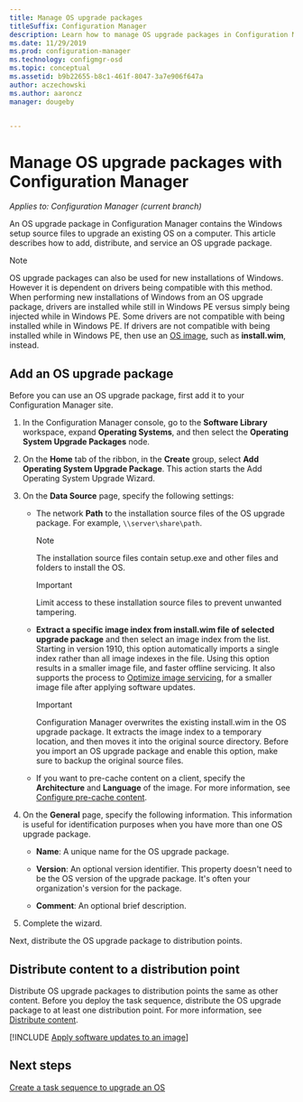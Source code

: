 ```yaml
---
title: Manage OS upgrade packages
titleSuffix: Configuration Manager
description: Learn how to manage OS upgrade packages in Configuration Manager.
ms.date: 11/29/2019
ms.prod: configuration-manager
ms.technology: configmgr-osd
ms.topic: conceptual
ms.assetid: b9b22655-b8c1-461f-8047-3a7e906f647a
author: aczechowski
ms.author: aaroncz
manager: dougeby


---
```


# Manage OS upgrade packages with Configuration Manager

*Applies to: Configuration Manager (current branch)*

An OS upgrade package in Configuration Manager contains the Windows setup source files to upgrade an existing OS on a computer. This article describes how to add, distribute, and service an OS upgrade package.

> [!NOTE]
> OS upgrade packages can also be used for new installations of Windows. However it is dependent on drivers being compatible with this method. When performing new installations of Windows from an OS upgrade package, drivers are installed while still in Windows PE versus simply being injected while in Windows PE. Some drivers are not compatible with being installed while in Windows PE. If drivers are not compatible with being installed while in Windows PE, then use an [OS image](/configmgr/osd/get-started/manage-operating-system-images), such as **install.wim**, instead.

## <a name="BKMK_AddOSUpgradePkgs"></a> Add an OS upgrade package  

Before you can use an OS upgrade package, first add it to your Configuration Manager site.

1. In the Configuration Manager console, go to the **Software Library** workspace, expand **Operating Systems**, and then select the **Operating System Upgrade Packages** node.  

2. On the **Home** tab of the ribbon, in the **Create** group, select **Add Operating System Upgrade Package**. This action starts the Add Operating System Upgrade Wizard.  

3. On the **Data Source** page, specify the following settings:

    - The network **Path** to the installation source files of the OS upgrade package. For example, `\\server\share\path`.  

        > [!NOTE]  
        >  The installation source files contain setup.exe and other files and folders to install the OS.  

        > [!IMPORTANT]  
        >  Limit access to these installation source files to prevent unwanted tampering.  

    - **Extract a specific image index from install.wim file of selected upgrade package** and then select an image index from the list.<!--4931110--> Starting in version 1910, this option automatically imports a single index rather than all image indexes in the file. Using this option results in a smaller image file, and faster offline servicing. It also supports the process to [Optimize image servicing](#bkmk_resetbase), for a smaller image file after applying software updates.  

        > [!IMPORTANT]  
        > Configuration Manager overwrites the existing install.wim in the OS upgrade package. It extracts the image index to a temporary location, and then moves it into the original source directory. Before you import an OS upgrade package and enable this option, make sure to backup the original source files.

    - If you want to pre-cache content on a client, specify the **Architecture** and **Language** of the image. For more information, see [Configure pre-cache content](/configmgr/osd/deploy-use/configure-precache-content).  

4. On the **General** page, specify the following information. This information is useful for identification purposes when you have more than one OS upgrade package.  

    - **Name**: A unique name for the OS upgrade package.  

    - **Version**: An optional version identifier. This property doesn't need to be the OS version of the upgrade package. It's often your organization's version for the package.  

    - **Comment**: An optional brief description.  

5. Complete the wizard.  

Next, distribute the OS upgrade package to distribution points.  

## <a name="BKMK_Distribute"></a> Distribute content to a distribution point  

Distribute OS upgrade packages to distribution points the same as other content. Before you deploy the task sequence, distribute the OS upgrade package to at least one distribution point. For more information, see [Distribute content](/configmgr/core/servers/deploy/configure/deploy-and-manage-content#bkmk_distribute).  

[!INCLUDE [Apply software updates to an image](includes/wim-apply-updates.md)]

## Next steps

[Create a task sequence to upgrade an OS](/configmgr/osd/deploy-use/create-a-task-sequence-to-upgrade-an-operating-system)
